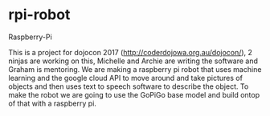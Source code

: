 # rpi-robot
Raspberry-Pi

This is a project for dojocon 2017 (http://coderdojowa.org.au/dojocon/), 2 ninjas are working on this, Michelle and Archie are writing the software and Graham is mentoring. We are making a raspberry pi robot that uses machine learning and the google cloud API to move around and take pictures of objects and then uses text to speech software to describe the object. To make the robot we are going to use the GoPiGo base model and build ontop of that with a raspberry pi.

